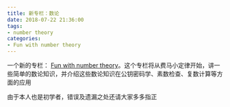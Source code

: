 ```yaml
---
title: 新专栏：数论
date: 2018-07-22 21:36:00
tags:
- number theory
categories:
- Fun with number theory
---
```

一个新的专栏： [Fun with number theory](categories/Fun-with-number-theory/)。这个专栏将从费马小定律开始，讲一些简单的数论知识，并介绍这些数论知识在公钥密码学、素数检查、复数计算等方面的应用

由于本人也是初学者，错误及遗漏之处还请大家多多指正
